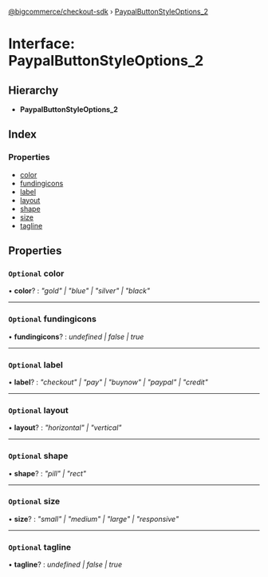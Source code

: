 [@bigcommerce/checkout-sdk](../README.md) › [PaypalButtonStyleOptions_2](paypalbuttonstyleoptions_2.md)

# Interface: PaypalButtonStyleOptions_2

## Hierarchy

* **PaypalButtonStyleOptions_2**

## Index

### Properties

* [color](paypalbuttonstyleoptions_2.md#optional-color)
* [fundingicons](paypalbuttonstyleoptions_2.md#optional-fundingicons)
* [label](paypalbuttonstyleoptions_2.md#optional-label)
* [layout](paypalbuttonstyleoptions_2.md#optional-layout)
* [shape](paypalbuttonstyleoptions_2.md#optional-shape)
* [size](paypalbuttonstyleoptions_2.md#optional-size)
* [tagline](paypalbuttonstyleoptions_2.md#optional-tagline)

## Properties

### `Optional` color

• **color**? : *"gold" | "blue" | "silver" | "black"*

___

### `Optional` fundingicons

• **fundingicons**? : *undefined | false | true*

___

### `Optional` label

• **label**? : *"checkout" | "pay" | "buynow" | "paypal" | "credit"*

___

### `Optional` layout

• **layout**? : *"horizontal" | "vertical"*

___

### `Optional` shape

• **shape**? : *"pill" | "rect"*

___

### `Optional` size

• **size**? : *"small" | "medium" | "large" | "responsive"*

___

### `Optional` tagline

• **tagline**? : *undefined | false | true*
